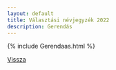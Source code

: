 ```yaml
---
layout: default
title: Választási névjegyzék 2022
description: Gerendás
---
```


{% include Gerendaas.html %}

[Vissza](./)